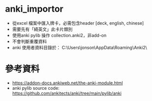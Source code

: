 # anki_importor

- 從excel 檔案中匯入牌卡，必需包含header [deck, english, chinese]
- 需要先有「綺英文」此卡片類別
- 使用anki pylib 操作 collection.anki2，非add-on 
- 不會判斷重覆資料
- anki 使用者資料目錄於： C:\Users\jonson\AppData\Roaming\Anki2\



# 參考資料

- https://addon-docs.ankiweb.net/the-anki-module.html
- anki pylib source code:  https://github.com/ankitects/anki/tree/main/pylib/anki

